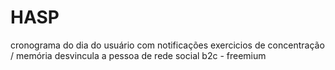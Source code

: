 # HASP

cronograma do dia do usuário com notificações
exercicios de concentração / memória
desvincula a pessoa de rede social
b2c - freemium
